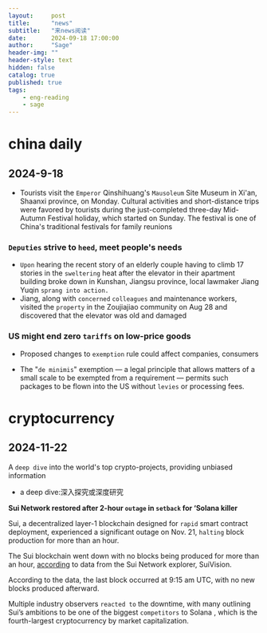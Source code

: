 ```yaml
---
layout:     post
title:      "news"
subtitle:   "来news阅读"
date:       2024-09-18 17:00:00
author:     "Sage"
header-img: ""
header-style: text
hidden: false
catalog: true
published: true
tags:
    - eng-reading	
    - sage
---
```


# china daily

## 2024-9-18

- Tourists visit the `Emperor` Qinshihuang's `Mausoleum` Site Museum in Xi'an, Shaanxi province, on Monday. Cultural activities and short-distance trips were favored by tourists during the just-completed three-day Mid-Autumn Festival holiday, which started on Sunday. The festival is one of China's traditional festivals for family reunions

### `Deputies` strive to `heed`, meet people's needs

- `Upon` hearing the recent story of an elderly couple having to climb 17 stories in the `sweltering` heat after the elevator in their apartment building broke down in Kunshan, Jiangsu province, local lawmaker Jiang Yuqin `sprang into action.`
- Jiang, along with `concerned` `colleagues` and maintenance workers, visited the `property` in the Zoujiajiao community on Aug 28 and discovered that the elevator was old and damaged

### US might end zero `tariffs` on low-price goods

- Proposed changes to `exemption` rule could affect companies, consumers

- The "`de minimis`" exemption — a legal principle that allows matters of a small scale to be exempted from a requirement — permits such packages to be flown into the US without `levies` or processing fees.

# cryptocurrency

## 2024-11-22

A `deep dive` into the world's top crypto-projects, providing unbiased information

- a deep dive:深入探究或深度研究

**Sui Network restored after 2-hour `outage` in `setback` for ‘Solana killer**

Sui, a decentralized layer-1 blockchain designed for `rapid` smart contract deployment, experienced a significant outage on Nov. 21, `halting` block production for more than an hour.

The Sui blockchain went down with no blocks being produced for more than an hour, [according](https://suivision.xyz/) to data from the Sui Network explorer, SuiVision.

According to the data, the last block occurred at 9:15 am UTC, with no new blocks produced afterward.

Multiple industry observers `reacted to` the downtime, with many outlining Sui’s ambitions to be one of the biggest `competitors` to Solana , which is the fourth-largest cryptocurrency by market capitalization.
